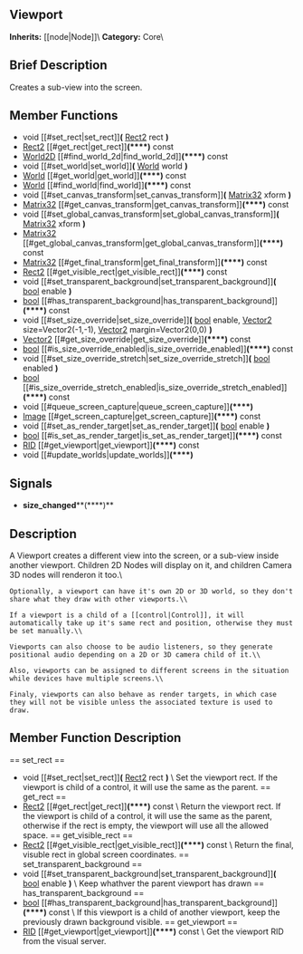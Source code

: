 ##  Viewport  
**Inherits:** [[node|Node]]\\
**Category:** Core\\
##  Brief Description  
Creates a sub-view into the screen.
##  Member Functions 
  * void [[#set_rect|set_rect]]**(** [Rect2](class_rect2) rect **)**
  * [Rect2](class_rect2) [[#get_rect|get_rect]]**(****)** const
  * [World2D](class_world2d) [[#find_world_2d|find_world_2d]]**(****)** const
  * void [[#set_world|set_world]]**(** [World](class_world) world **)**
  * [World](class_world) [[#get_world|get_world]]**(****)** const
  * [World](class_world) [[#find_world|find_world]]**(****)** const
  * void [[#set_canvas_transform|set_canvas_transform]]**(** [Matrix32](class_matrix32) xform **)**
  * [Matrix32](class_matrix32) [[#get_canvas_transform|get_canvas_transform]]**(****)** const
  * void [[#set_global_canvas_transform|set_global_canvas_transform]]**(** [Matrix32](class_matrix32) xform **)**
  * [Matrix32](class_matrix32) [[#get_global_canvas_transform|get_global_canvas_transform]]**(****)** const
  * [Matrix32](class_matrix32) [[#get_final_transform|get_final_transform]]**(****)** const
  * [Rect2](class_rect2) [[#get_visible_rect|get_visible_rect]]**(****)** const
  * void [[#set_transparent_background|set_transparent_background]]**(** [bool](class_bool) enable **)**
  * [bool](class_bool) [[#has_transparent_background|has_transparent_background]]**(****)** const
  * void [[#set_size_override|set_size_override]]**(** [bool](class_bool) enable, [Vector2](class_vector2) size=Vector2(-1,-1), [Vector2](class_vector2) margin=Vector2(0,0) **)**
  * [Vector2](class_vector2) [[#get_size_override|get_size_override]]**(****)** const
  * [bool](class_bool) [[#is_size_override_enabled|is_size_override_enabled]]**(****)** const
  * void [[#set_size_override_stretch|set_size_override_stretch]]**(** [bool](class_bool) enabled **)**
  * [bool](class_bool) [[#is_size_override_stretch_enabled|is_size_override_stretch_enabled]]**(****)** const
  * void [[#queue_screen_capture|queue_screen_capture]]**(****)**
  * [Image](class_image) [[#get_screen_capture|get_screen_capture]]**(****)** const
  * void [[#set_as_render_target|set_as_render_target]]**(** [bool](class_bool) enable **)**
  * [bool](class_bool) [[#is_set_as_render_target|is_set_as_render_target]]**(****)** const
  * [RID](class_rid) [[#get_viewport|get_viewport]]**(****)** const
  * void [[#update_worlds|update_worlds]]**(****)**
##  Signals  
  * **size_changed****(****)**
##  Description  
A Viewport creates a different view into the screen, or a sub-view inside another viewport. Children 2D Nodes will display on it, and children Camera 3D nodes will renderon it too.\\

	Optionally, a viewport can have it's own 2D or 3D world, so they don't share what they draw with other viewports.\\

	If a viewport is a child of a [[control|Control]], it will automatically take up it's same rect and position, otherwise they must be set manually.\\

	Viewports can also choose to be audio listeners, so they generate positional audio depending on a 2D or 3D camera child of it.\\

	Also, viewports can be assigned to different screens in the situation while devices have multiple screens.\\

	Finaly, viewports can also behave as render targets, in which case they will not be visible unless the associated texture is used to draw.
##  Member Function Description  
==  set_rect  ==
  * void [[#set_rect|set_rect]]**(** [Rect2](class_rect2) rect **)**
\\
Set the viewport rect. If the viewport is child of a control, it will use the same as the parent.
==  get_rect  ==
  * [Rect2](class_rect2) [[#get_rect|get_rect]]**(****)** const
\\
Return the viewport rect. If the viewport is child of a control, it will use the same as the parent, otherwise if the rect is empty, the viewport will use all the allowed space.
==  get_visible_rect  ==
  * [Rect2](class_rect2) [[#get_visible_rect|get_visible_rect]]**(****)** const
\\
Return the final, visuble rect in global screen coordinates.
==  set_transparent_background  ==
  * void [[#set_transparent_background|set_transparent_background]]**(** [bool](class_bool) enable **)**
\\
Keep whathver the parent viewport has drawn
==  has_transparent_background  ==
  * [bool](class_bool) [[#has_transparent_background|has_transparent_background]]**(****)** const
\\
If this viewport is a child of another viewport, keep the previously drawn background visible.
==  get_viewport  ==
  * [RID](class_rid) [[#get_viewport|get_viewport]]**(****)** const
\\
Get the viewport RID from the visual server.
